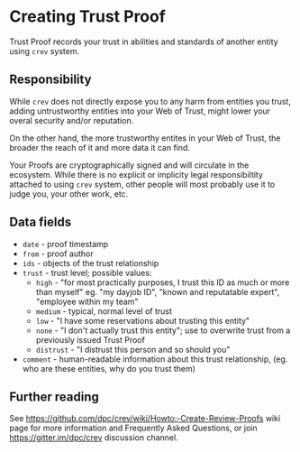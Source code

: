 # Creating Trust Proof

Trust Proof records your trust in abilities and standards of another
entity using `crev` system.

## Responsibility

While `crev` does not directly expose you to any harm from
entities you trust, adding untrustworthy entities into your
Web of Trust, might lower your overal security and/or reputation.

On the other hand, the more trustworthy entites in your Web of Trust,
the broader the reach of it and more data it can find.

Your Proofs are cryptographically signed and will circulate in the ecosystem.
While there is no explicit or implicity legal responsibiltity attached to
using `crev` system, other people will most probably use it to judge you,
your other work, etc.

## Data fields

* `date` - proof timestamp
* `from` - proof author
* `ids` - objects of the trust relationship
* `trust` - trust level; possible values:
  * `high` - "for most practically purposes, I trust this ID as much or more
             than myself" eg. "my dayjob ID", "known and reputatable expert",
             "employee within my team"
  * `medium` - typical, normal level of trust
  * `low` - "I have some reservations about trusting this entity"
  * `none` - "I don't actually trust this entity"; use to overwrite trust from
             a previously issued Trust Proof
  * `distrust` - "I distrust this person and so should you"
* `comment` - human-readable information about this trust relationship,
             (eg. who are these entities, why do you trust them)

## Further reading

See https://github.com/dpc/crev/wiki/Howto:-Create-Review-Proofs wiki
page for more information and Frequently Asked Questions, or join
https://gitter.im/dpc/crev discussion channel.
